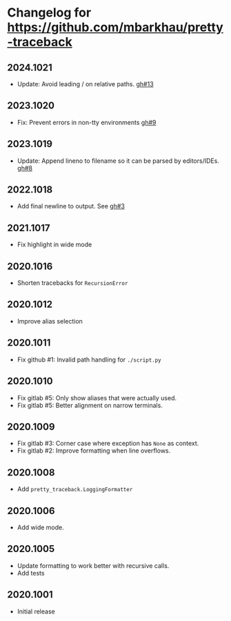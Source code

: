 # Changelog for https://github.com/mbarkhau/pretty-traceback

## 2024.1021

- Update: Avoid leading / on relative paths. [gh#13][gh13]

[gh13]: https://github.com/mbarkhau/pretty-traceback/pull/13


## 2023.1020

- Fix: Prevent errors in non-tty environments [gh#9][gh9]

[gh9]: https://github.com/mbarkhau/pretty-traceback/issues/9


## 2023.1019

- Update: Append lineno to filename so it can be parsed by editors/IDEs. [gh#8][gh8]

[gh8]: https://github.com/mbarkhau/pretty-traceback/pull/8


## 2022.1018

- Add final newline to output. See [gh#3][gh3]

[gh3]: https://github.com/mbarkhau/pretty-traceback/issues/3


## 2021.1017

- Fix highlight in wide mode


## 2020.1016

- Shorten tracebacks for `RecursionError`


## 2020.1012

- Improve alias selection


## 2020.1011

- Fix github #1: Invalid path handling for `./script.py`


## 2020.1010

- Fix gitlab #5: Only show aliases that were actually used.
- Fix gitlab #5: Better alignment on narrow terminals.


## 2020.1009

- Fix gitlab #3: Corner case where exception has `None` as context.
- Fix gitlab #2: Improve formatting when line overflows.


## 2020.1008

- Add `pretty_traceback.LoggingFormatter`


## 2020.1006

- Add wide mode.


## 2020.1005

- Update formatting to work better with recursive calls.
- Add tests


## 2020.1001

- Initial release

